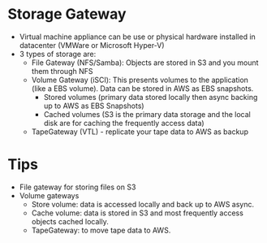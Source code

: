 # Storage Gateway

- Virtual machine appliance can be use or physical hardware installed in datacenter (VMWare or Microsoft Hyper-V)
- 3 types of storage are:
  - File Gateway (NFS/Samba): Objects are stored in S3 and you mount them through NFS
  - Volume Gateway (iSCI): This presents volumes to the application (like a EBS volume). Data can be stored in AWS as EBS snapshots.
    - Stored volumes (primary data stored locally then async backing up to AWS as EBS Snapshots)
    - Cached volumes (S3 is the primary data storage and the local disk are for caching the frequently access data)
  - TapeGateway (VTL) - replicate your tape data to AWS as backup

# Tips
- File gateway for storing files on S3
- Volume gateways
  - Store volume: data is accessed locally and back up to AWS async.
  - Cache volume: data is stored in S3 and most frequently access objects cached locally.
  - TapeGateway: to move tape data to AWS.



